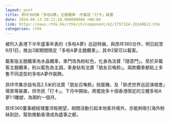 ```yaml
---
layout: post
title: 昂坪360推「多啦A夢」主題纜車　市集設「打卡」裝置
date: 2024-06-13 20:12:18.000000000 +08:00
link: https://news.rthk.hk/rthk/ch/component/k2/1757324-20240613.htm
categories: rthk
---
```


被列入香港下半年盛事年表的《多啦A夢》巡迴特展，與昂坪360合作，明日起至9月1日，推出3架期間限定「多啦A夢主題纜車」，其中2架可以載客。

載客版主題纜車為水晶纜車，車門改為粉紅色，化身為法寶「隨意門」。至於非載客主題纜車，則以藍色為主調，車身貼有法寶「朋友召喚鈴」。兩款纜車都貼上多隻不同造型的多啦A夢作裝飾。

昂坪市集亦設有高2.5米的法寶「朋友召喚鈴」扭蛋機，及「胖虎世界巡迴演唱會」場景等裝置，供市民「打卡」。下月中開始，將擺放多十個香港限定的立體多啦A夢1:1雕塑，為期約一個月。

昂坪360董事總經理董沛銓期望，相關活動引起本地客共鳴外，亦能夠吸引海外粉絲到訪，幫助推動香港成為盛事之都。
